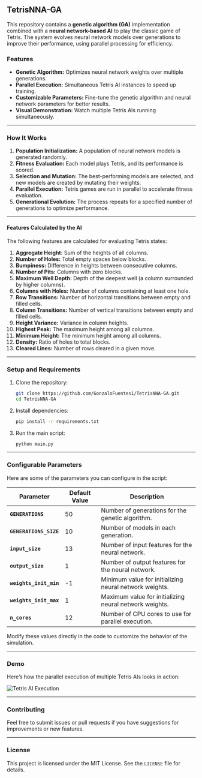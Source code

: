 ## TetrisNNA-GA

This repository contains a **genetic algorithm (GA)** implementation combined with a **neural network-based AI** to play the classic game of Tetris. The system evolves neural network models over generations to improve their performance, using parallel processing for efficiency.

### Features
- **Genetic Algorithm:** Optimizes neural network weights over multiple generations.
- **Parallel Execution:** Simultaneous Tetris AI instances to speed up training.
- **Customizable Parameters:** Fine-tune the genetic algorithm and neural network parameters for better results.
- **Visual Demonstration:** Watch multiple Tetris AIs running simultaneously.

---

### How It Works
1. **Population Initialization:** A population of neural network models is generated randomly.
2. **Fitness Evaluation:** Each model plays Tetris, and its performance is scored.
3. **Selection and Mutation:** The best-performing models are selected, and new models are created by mutating their weights.
4. **Parallel Execution:** Tetris games are run in parallel to accelerate fitness evaluation.
5. **Generational Evolution:** The process repeats for a specified number of generations to optimize performance.

---
#### Features Calculated by the AI
The following features are calculated for evaluating Tetris states:
1. **Aggregate Height:** Sum of the heights of all columns.
2. **Number of Holes:** Total empty spaces below blocks.
3. **Bumpiness:** Difference in heights between consecutive columns.
4. **Number of Pits:** Columns with zero blocks.
5. **Maximum Well Depth:** Depth of the deepest well (a column surrounded by higher columns).
6. **Columns with Holes:** Number of columns containing at least one hole.
7. **Row Transitions:** Number of horizontal transitions between empty and filled cells.
8. **Column Transitions:** Number of vertical transitions between empty and filled cells.
9. **Height Variance:** Variance in column heights.
10. **Highest Peak:** The maximum height among all columns.
11. **Minimum Height:** The minimum height among all columns.
12. **Density:** Ratio of holes to total blocks.
13. **Cleared Lines:** Number of rows cleared in a given move.
---

### Setup and Requirements
1. Clone the repository:
   ```bash
   git clone https://github.com/GonzaloFuentes1/TetrisNNA-GA.git
   cd TetrisNNA-GA
   ```

2. Install dependencies:
   ```bash
   pip install -r requirements.txt
   ```

3. Run the main script:
   ```bash
   python main.py
   ```

---

### Configurable Parameters
Here are some of the parameters you can configure in the script:

| Parameter                  | Default Value | Description                                                                 |
|----------------------------|---------------|-----------------------------------------------------------------------------|
| **`GENERATIONS`**          | 50            | Number of generations for the genetic algorithm.                           |
| **`GENERATIONS_SIZE`**     | 10            | Number of models in each generation.                                       |
| **`input_size`**           | 13            | Number of input features for the neural network.                           |
| **`output_size`**          | 1             | Number of output features for the neural network.                          |
| **`weights_init_min`**     | -1            | Minimum value for initializing neural network weights.                     |
| **`weights_init_max`**     | 1             | Maximum value for initializing neural network weights.                     |
| **`n_cores`**              | 12            | Number of CPU cores to use for parallel execution.                         |

Modify these values directly in the code to customize the behavior of the simulation.

---

### Demo
Here’s how the parallel execution of multiple Tetris AIs looks in action:

![Tetris AI Execution](demo.gif)

---

### Contributing
Feel free to submit issues or pull requests if you have suggestions for improvements or new features.

---

### License
This project is licensed under the MIT License. See the `LICENSE` file for details.
